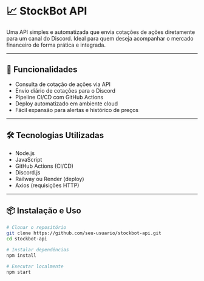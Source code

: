 # 📈 StockBot API

Uma API simples e automatizada que envia cotações de ações diretamente para um canal do Discord. Ideal para quem deseja acompanhar o mercado financeiro de forma prática e integrada.

---

## 🚀 Funcionalidades

- Consulta de cotação de ações via API
- Envio diário de cotações para o Discord
- Pipeline CI/CD com GitHub Actions
- Deploy automatizado em ambiente cloud
- Fácil expansão para alertas e histórico de preços

---

## 🛠️ Tecnologias Utilizadas

- Node.js
- JavaScript
- GitHub Actions (CI/CD)
- Discord.js
- Railway ou Render (deploy)
- Axios (requisições HTTP)

---

## 📦 Instalação e Uso

```bash
# Clonar o repositório
git clone https://github.com/seu-usuario/stockbot-api.git
cd stockbot-api

# Instalar dependências
npm install

# Executar localmente
npm start
